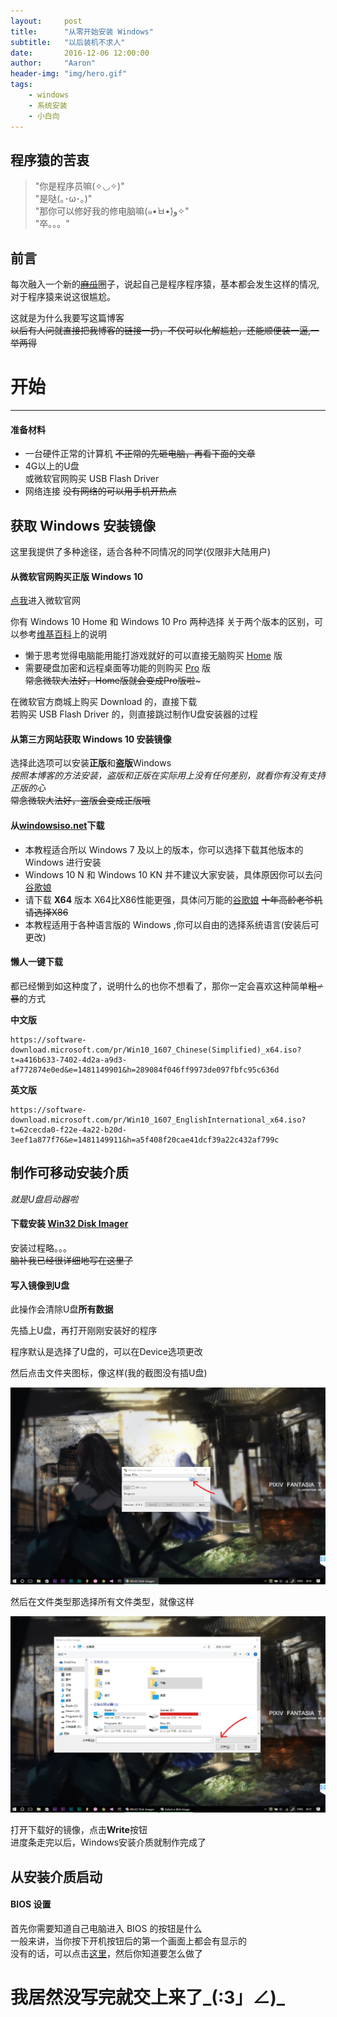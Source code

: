 ```yaml
---
layout:     post
title:      "从零开始安装 Windows"
subtitle:   "以后装机不求人"
date:       2016-12-06 12:00:00
author:     "Aaron"
header-img: "img/hero.gif"
tags:
    - windows
    - 系统安装
    - 小白向
---
```


## 程序猿的苦衷

> "你是程序员嘛(✧◡✧)"  
"是哒(｡･ω･｡)"  
"那你可以修好我的修电脑嘛(๑•̀ㅂ•́)و✧"  
"卒。。。"

## 前言

每次融入一个新的~~[麻瓜](https://zh.wikipedia.org/wiki/%E9%BA%BB%E7%93%9C)~~圈子，说起自己是程序程序猿，基本都会发生这样的情况,对于程序猿来说这很尴尬。

这就是为什么我要写这篇博客  
~~以后有人问就直接把我博客的链接一扔，不仅可以化解尴尬，还能顺便装一逼,一举两得~~

# 开始
---

#### 准备材料

- 一台硬件正常的计算机  ~~不正常的先砸电脑，再看下面的文章~~
- 4G以上的U盘  
或微软官网购买 USB Flash Driver
- 网络连接 ~~没有网络的可以用手机开热点~~

## 获取 Windows 安装镜像
这里我提供了多种途径，适合各种不同情况的同学(仅限非大陆用户)

#### 从微软官网购买正版 Windows 10

[点我](https://www.microsoft.com/en-us/windows/get-windows-10)进入微软官网

你有 Windows 10 Home 和 Windows 10 Pro 两种选择
关于两个版本的区别，可以参考[维基百科](https://zh.wikipedia.org/zh-cn/Windows_10%E7%89%88%E6%9C%AC%E5%88%97%E8%A1%A8)上的说明

- 懒于思考觉得电脑能用能打游戏就好的可以直接无脑购买 [Home](https://www.microsoftstore.com/store/msusa/en_US/pdp/Windows-10-Home/productID.319937100?ICID=Windows_Win10Home_ModE) 版
- 需要硬盘加密和远程桌面等功能的则购买 [Pro](https://www.microsoftstore.com/store/msusa/en_US/pdp/Windows-10-Pro/productID.319935900?ICID=Windows_Win10Pro_ModE) 版  
~~常念微软大法好，Home版就会变成Pro版啦~~~

在微软官方商城上购买 Download 的，直接下载  
若购买 USB Flash Driver 的，则直接跳过制作U盘安装器的过程

#### 从第三方网站获取 Windows 10 安装镜像
选择此选项可以安装**正版**和**盗版**Windows  
*按照本博客的方法安装，盗版和正版在实际用上没有任何差别，就看你有没有支持正版的心*  
~~常念微软大法好，盗版会变成正版哦~~

#### 从[windowsiso.net](http://windowsiso.net/)下载

- 本教程适合所以 Windows 7 及以上的版本，你可以选择下载其他版本的 Windows 进行安装
- Windows 10 N 和 Windows 10 KN 并不建议大家安装，具体原因你可以去问[谷歌娘](https://www.google.com/)
- 请下载 **X64** 版本 X64比X86性能更强，具体问万能的[谷歌娘](https://www.google.com/)
~~十年高龄老爷机请选择X86~~
- 本教程适用于各种语言版的 Windows ,你可以自由的选择系统语言(安装后可更改)

#### 懒人一键下载

都已经懒到如这种度了，说明什么的也你不想看了，那你一定会喜欢这种简单~~粗♂暴~~的方式

**中文版**  
```
https://software-download.microsoft.com/pr/Win10_1607_Chinese(Simplified)_x64.iso?t=a416b633-7402-4d2a-a9d3-af772874e0ed&e=1481149901&h=289084f046ff9973de097fbfc95c636d
```

**英文版**  
```
https://software-download.microsoft.com/pr/Win10_1607_EnglishInternational_x64.iso?t=62cecda0-f22e-4a22-b20d-3eef1a877f76&e=1481149911&h=a5f408f20cae41dcf39a22c432af799c
```

## 制作可移动安装介质
*就是U盘启动器啦*

#### 下载安装 [Win32 Disk Imager](https://sourceforge.net/projects/win32diskimager/files/latest/download)

安装过程略。。。  
~~脑补我已经很详细地写在这里了~~

#### 写入镜像到U盘
此操作会清除U盘**所有数据**

先插上U盘，再打开刚刚安装好的程序

程序默认是选择了U盘的，可以在Device选项更改

然后点击文件夹图标，像这样(我的截图没有插U盘)

![img](/img/windows/w1.png)

然后在文件类型那选择所有文件类型，就像这样

![img](/img/windows/w2.png)

打开下载好的镜像，点击**Write**按钮  
进度条走完以后，Windows安装介质就制作完成了

## 从安装介质启动

#### BIOS 设置

首先你需要知道自己电脑进入 BIOS 的按钮是什么  
一般来讲，当你按下开机按钮后的第一个画面上都会有显示的  
没有的话，可以点击[这里](https://www.google.com)，然后你知道要怎么做了



# 我居然没写完就交上来了\_(:3」∠)\_
